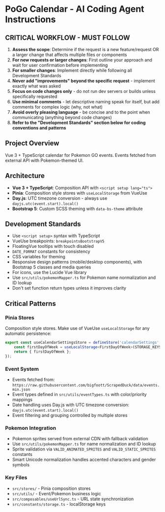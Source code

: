 # PoGo Calendar - AI Coding Agent Instructions

## CRITICAL WORKFLOW - MUST FOLLOW

1. **Assess the scope**: Determine if the request is a new feature/request OR a larger change that affects multiple files or components
2. **For new requests or larger changes**: First outline your approach and wait for user confirmation before implementing
3. **For smaller changes**: Implement directly while following all Development Standards
4. **Never add "improvements" beyond the specific request** - implement exactly what was asked
5. **Focus on code changes only** - do not run dev servers or builds unless specifically requested
6. **Use minimal comments** - let descriptive naming speak for itself, but add comments for complex logic (why, not what)
7. **Avoid overly pleasing language** - be concise and to the point when communicating (anything beyond code changes)
8. **Refer to the "Development Standards" section below for coding conventions and patterns**

## Project Overview

Vue 3 + TypeScript calendar for Pokemon GO events. Events fetched from external API with Pokemon-themed UI.

## Architecture

- **Vue 3 + TypeScript**: Composition API with `<script setup lang="ts">`
- **Pinia**: Composition style stores with `useLocalStorage` from VueUse
- **Day.js**: UTC timezone conversion - always use `dayjs.utc(event.start).local()`
- **Bootstrap 5**: Custom SCSS theming with `data-bs-theme` attribute

## Development Standards

- Use `<script setup>` syntax with TypeScript
- VueUse breakpoints: `breakpointsBootstrapV5`
- FloatingVue tooltips with touch disabled
- `DATE_FORMAT` constants for consistency
- CSS variables for theming
- Responsive design patterns (mobile/desktop components), with Bootstrap 5 classes and media queries
- For icons, use the Lucide Vue library
- Use `src/utils/pokemonMapper.ts` for Pokemon name normalization and ID lookup
- Don't set function return types unless it improves clarity

## Critical Patterns

### Pinia Stores

Composition style stores. Make use of VueUse `useLocalStorage` for any automatic persistence:

```typescript
export const useCalendarSettingsStore = defineStore('calendarSettings', () => {
    const firstDayOfWeek = useLocalStorage<FirstDayOfWeek>(STORAGE_KEYS.FIRST_DAY_OF_WEEK, 'Sunday');
    return { firstDayOfWeek };
});
```

### Event System

- Events fetched from: `https://raw.githubusercontent.com/bigfoott/ScrapedDuck/data/events.min.json`
- Event types defined in `src/utils/eventTypes.ts` with color/priority mappings
- Date handling uses Day.js with UTC timezone conversion: `dayjs.utc(event.start).local()`
- Event filtering and grouping controlled by multiple stores

### Pokemon Integration

- Pokemon sprites served from external CDN with fallback validation
- Use `src/utils/pokemonMapper.ts` for name normalization and ID lookup
- Sprite validation via `VALID_ANIMATED_SPRITES` and `VALID_STATIC_SPRITES` constants
- Smart Unicode normalization handles accented characters and gender symbols

### Key Files

- `src/stores/` - Pinia composition stores
- `src/utils/` - Event/Pokemon business logic
- `src/composables/useUrlSync.ts` - URL state synchronization
- `src/constants/storage.ts` - localStorage keys
